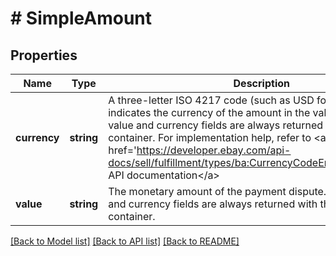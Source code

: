 # # SimpleAmount

## Properties

Name | Type | Description | Notes
------------ | ------------- | ------------- | -------------
**currency** | **string** | A three-letter ISO 4217 code (such as USD for US site) that indicates the currency of the amount in the value field. Both the value and currency fields are always returned with the amount container. For implementation help, refer to &lt;a href&#x3D;&#39;https://developer.ebay.com/api-docs/sell/fulfillment/types/ba:CurrencyCodeEnum&#39;&gt;eBay API documentation&lt;/a&gt; | [optional]
**value** | **string** | The monetary amount of the payment dispute. Both the value and currency fields are always returned with the amount container. | [optional]

[[Back to Model list]](../../README.md#models) [[Back to API list]](../../README.md#endpoints) [[Back to README]](../../README.md)
